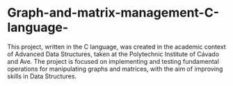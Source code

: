 # Graph-and-matrix-management-C-language-
This project, written in the C language, was created in the academic context of Advanced Data Structures, taken at the Polytechnic Institute of Cávado and Ave. The project is focused on implementing and testing fundamental operations for manipulating graphs and matrices, with the aim of improving skills in Data Structures. 
